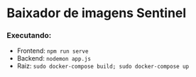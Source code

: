 # Baixador de imagens Sentinel

### Executando:

 - Frontend: `npm run serve`
 - Backend: `nodemon app.js`
 - Raiz: `sudo docker-compose build; sudo docker-compose up`
